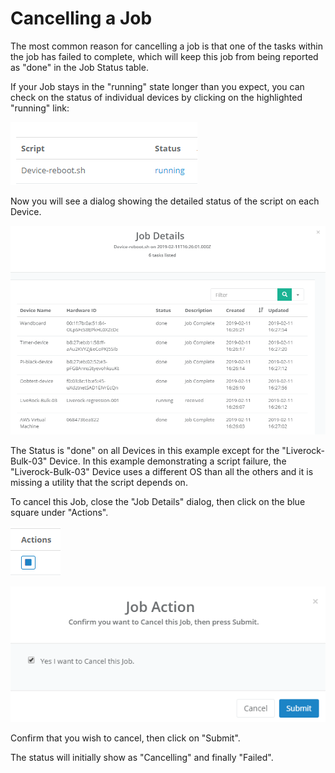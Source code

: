 # Cancelling a Job

The most common reason for cancelling a job is that one of the tasks within the job has failed to complete, which will keep this job from being reported as "done" in the Job Status table.

If your Job stays in the "running" state longer than you expect, you can check on the status of individual devices by clicking on the highlighted "running" link:

![](../../.gitbook/assets/image%20%2814%29.png)

Now you will see a dialog showing the detailed status of the script on each Device.

![](../../.gitbook/assets/image%20%2842%29.png)

The Status is "done" on all Devices in this example except for the "Liverock-Bulk-03" Device.  In this example demonstrating a script failure, the "Liverock-Bulk-03" Device uses a different OS than all the others and it is missing a utility that the script depends on.

To cancel this Job, close the "Job Details" dialog, then click on the blue square under "Actions".

![](../../.gitbook/assets/image%20%2810%29.png)

![](../../.gitbook/assets/image%20%28112%29.png)

Confirm that you wish to cancel, then click on "Submit".

The status will initially show as "Cancelling" and finally "Failed".

